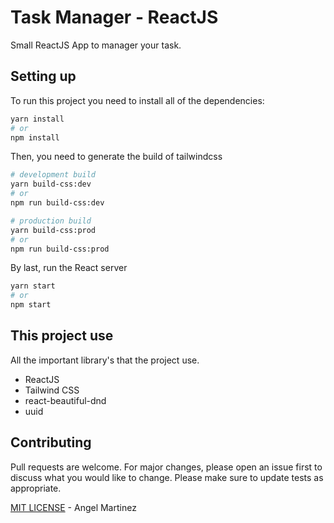 # Task Manager - ReactJS

Small ReactJS App to manager your task.

## Setting up

To run this project you need to install all of the dependencies:

```sh
yarn install
# or
npm install
```

Then, you need to generate the build of tailwindcss

```sh
# development build
yarn build-css:dev
# or
npm run build-css:dev

# production build
yarn build-css:prod
# or
npm run build-css:prod
```

By last, run the React server

```sh
yarn start
# or
npm start
```

## This project use

All the important library's that the project use.

- ReactJS
- Tailwind CSS
- react-beautiful-dnd
- uuid

## Contributing

Pull requests are welcome. For major changes, please open an issue first to discuss what you would like to change. Please make sure to update tests as appropriate.

[MIT LICENSE](LICENSE) - Angel Martinez
